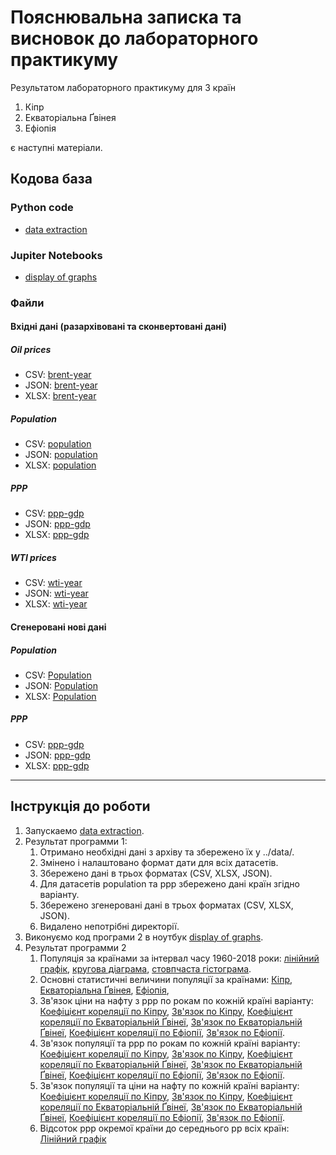 # Пояснювальна записка та висновок до лабораторного практикуму

Результатом лабораторного практикуму для 3 країн

1. Кіпр
2. Екваторіальна Ґвінея
3. Ефіопія

є наступні матеріали.

## Кодова база

### Python code

- [data extraction](src/data_extraction.py)

### Jupiter Notebooks

- [display of graphs](src/display_of_graphs.jpynb)

### Файли

#### Вхідні дані (разархівовані та сконвертовані дані)

##### Oil prices

- CSV: [brent-year](data/oil_prices/brent-year.csv)
- JSON: [brent-year](data/oil_prices/brent-year.json)
- XLSX: [brent-year](data/oil_prices/brent-year.xlsx)

##### Population

- CSV: [population](data/population/population.csv)
- JSON: [population](data/population/population.json)
- XLSX: [population](data/population/population.xlsx)

##### PPP

- CSV: [ppp-gdp](data/ppp/ppp-gdp.csv)
- JSON: [ppp-gdp](data/ppp/ppp-gdp.json)
- XLSX: [ppp-gdp](data/ppp/ppp-gdp.xlsx)

##### WTI prices

- CSV: [wti-year](data/wti/wti-year.csv)
- JSON: [wti-year](data/wti/wti-year.json)
- XLSX: [wti-year](data/wti/wti-year.xlsx)

#### Сгенеровані нові дані

##### Population

- CSV: [Population](data/population/population_by_variant.csv)
- JSON: [Population](data/population/population_by_variant.xlsx)
- XLSX: [Population](data/population/population_by_variant.json)

##### PPP

- CSV: [ppp-gdp](data/ppp/ppp-gdp_by_variant.csv)
- JSON: [ppp-gdp](data/ppp/ppp-gdp_by_variant.xlsx)
- XLSX: [ppp-gdp](data/ppp/ppp-gdp_by_variant.json)

---

## Інструкція до роботи

1. Запускаемо [data extraction](src/data_extraction.py).
2. Результат программи 1:
    1. Отримано необхідні дані з архіву та збережено їх у ../data/.
    2. Змінено і налаштовано формат дати для всіх датасетів.
    3. Збережено дані в трьох форматах (CSV, XLSX, JSON).
    4. Для датасетів population та ppp збережено дані країн згідно варіанту.
    5. Збережено згенеровані дані в трьох форматах (CSV, XLSX, JSON).
    6. Видалено непотрібні директорії.
3. Виконуємо код програми 2 в ноутбук [display of graphs](src/display_of_graphs.jpynb).
4. Результат программи 2
    1. Популяція за країнами за інтервал часу 1960-2018 роки:
       [лінійний графік](img/population_in_countries_line.png), 
       [кругова діаграма](img/population_in_countries_pie.png), 
       [стовпчаста гістограма](img/population_in_countries_bar.png).
    2. Основні статистичні величини популяції за країнами:
       [Кіпр](img/main_statistical_values_cyprus.png), 
       [Екваторіальна Ґвінея](img/main_statistical_values_equatorial_guinea.png), 
       [Ефіопія](img/main_statistical_values_ethiopia.png),
    3. Зв'язок ціни на нафту з ррр по рокам по кожній країні варіанту:
       [Коефіцієнт кореляції по Кіпру](img/heatmap_oil_ppp_cyprus.png), 
       [Зв'язок по Кіпру](img/correlation_oil_and_ppp_cyprus.png),
       [Коефіцієнт кореляції по Екваторіальній Ґвінеї](img/heatmap_oil_ppp_guinea.png), 
       [Зв'язок по Екваторіальній Ґвінеї](img/correlation_oil_and_ppp_guinea.png),
       [Коефіцієнт кореляції по Ефіопії](img/heatmap_oil_ppp_ethiopia.png), 
       [Зв'язок по Ефіопії](img/correlation_oil_and_ppp_ethiopia.png).
   4. Зв'язок популяції та ррр по рокам по кожній країні варіанту:
       [Коефіцієнт кореляції по Кіпру](img/heatmap_population_ppp_cyprus.png), 
       [Зв'язок по Кіпру](img/correlation_population_and_ppp_cyprus.png),
       [Коефіцієнт кореляції по Екваторіальній Ґвінеї](img/heatmap_population_ppp_guinea.png), 
       [Зв'язок по Екваторіальній Ґвінеї](img/correlation_population_and_ppp_guinea.png),
       [Коефіцієнт кореляції по Ефіопії](img/heatmap_population_ppp_ethiopia.png), 
       [Зв'язок по Ефіопії](img/correlation_population_and_ppp_ethiopia.png).
   5. Зв'язок популяції та ціни на нафту по кожній країні варіанту:
       [Коефіцієнт кореляції по Кіпру](img/heatmap_population_oil_cyprus.png), 
       [Зв'язок по Кіпру](img/correlation_population_and_oil_cyprus.png),
       [Коефіцієнт кореляції по Екваторіальній Ґвінеї](img/heatmap_population_oil_guinea.png), 
       [Зв'язок по Екваторіальній Ґвінеї](img/correlation_population_and_oil_guinea.png),
       [Коефіцієнт кореляції по Ефіопії](img/heatmap_population_oil_ethiopia.png), 
       [Зв'язок по Ефіопії](img/correlation_population_and_oil_ethiopia.png).
   6. Відсоток ррр окремої країни до середнього рр всіх країн: 
       [Лінійний графік](img/percentage_ppp.png)